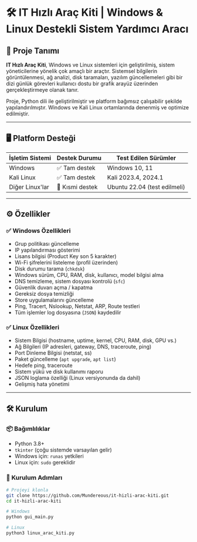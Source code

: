 # 🛠 IT Hızlı Araç Kiti | Windows & Linux Destekli Sistem Yardımcı Aracı

## 📌 Proje Tanımı

**IT Hızlı Araç Kiti**, Windows ve Linux sistemleri için geliştirilmiş, sistem yöneticilerine yönelik çok amaçlı bir araçtır. Sistemsel bilgilerin görüntülenmesi, ağ analizi, disk taramaları, yazılım güncellemeleri gibi bir dizi günlük görevleri kullanıcı dostu bir grafik arayüz üzerinden gerçekleştirmeye olanak tanır.

Proje, Python dili ile geliştirilmiştir ve platform bağımsız çalışabilir şekilde yapılandırılmıştır. Windows ve Kali Linux ortamlarında denenmiş ve optimize edilmiştir.

---

## 🖥 Platform Desteği

| İşletim Sistemi | Destek Durumu | Test Edilen Sürümler |
|-----------------|----------------|-----------------------|
| Windows         | ✅ Tam destek   | Windows 10, 11        |
| Kali Linux      | ✅ Tam destek   | Kali 2023.4, 2024.1   |
| Diğer Linux'lar | 🔄 Kısmi destek | Ubuntu 22.04 (test edilmeli) |

---

## ⚙️ Özellikler

### ✅ Windows Özellikleri

- Grup politikası güncelleme
- IP yapılandırması gösterimi
- Lisans bilgisi (Product Key son 5 karakter)
- Wi-Fi şifrelerini listeleme (profil üzerinden)
- Disk durumu tarama (`chkdsk`)
- Windows sürüm, CPU, RAM, disk, kullanıcı, model bilgisi alma
- DNS temizleme, sistem dosyası kontrolü (`sfc`)
- Güvenlik duvarı açma / kapatma
- Gereksiz dosya temizliği
- Store uygulamalarını güncelleme
- Ping, Tracert, Nslookup, Netstat, ARP, Route testleri
- Tüm işlemler log dosyasına (`JSON`) kaydedilir

### ✅ Linux Özellikleri

- Sistem Bilgisi (hostname, uptime, kernel, CPU, RAM, disk, GPU vs.)
- Ağ Bilgileri (IP adresleri, gateway, DNS, traceroute, ping)
- Port Dinleme Bilgisi (netstat, ss)
- Paket güncelleme (`apt upgrade`, `apt list`)
- Hedefe ping, traceroute
- Sistem yükü ve disk kullanımı raporu
- JSON loglama özelliği (Linux versiyonunda da dahil)
- Gelişmiş hata yönetimi

---

## 🛠 Kurulum

### 📦 Bağımlılıklar

- Python 3.8+
- `tkinter` (çoğu sistemde varsayılan gelir)
- Windows için: `runas` yetkileri
- Linux için: `sudo` gereklidir

### 🔧 Kurulum Adımları

```bash
# Projeyi klonla
git clone https://github.com/Mundereous/it-hizli-arac-kiti.git
cd it-hizli-arac-kiti

# Windows
python gui_main.py

# Linux
python3 linux_arac_kiti.py
